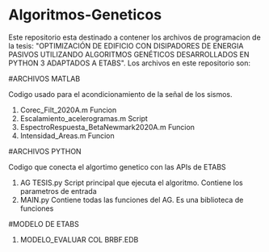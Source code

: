 # Algoritmos-Geneticos

Este repositorio esta destinado a contener los archivos de programacion de la tesis: 
"OPTIMIZACIÓN DE EDIFICIO CON DISIPADORES DE ENERGIA PASIVOS UTILIZANDO ALGORITMOS
GENÉTICOS DESARROLLADOS EN PYTHON 3 ADAPTADOS A ETABS". Los archivos en este repositorio
son:

#ARCHIVOS MATLAB

Codigo usado para el acondicionamiento de la señal de los sismos.

1. Corec_Filt_2020A.m                       Funcion
2. Escalamiento_acelerogramas.m             Script
3. EspectroRespuesta_BetaNewmark2020A.m     Funcion
4. Intensidad_Areas.m                       Funcion

#ARCHIVOS PYTHON

Codigo que conecta el algortimo genetico con las APIs de ETABS
1. AG TESIS.py      Script principal que ejecuta el algoritmo. Contiene los parametros de entrada
2. MAIN.py          Contiene todas las funciones del AG. Es una biblioteca de funciones

#MODELO DE ETABS

1. MODELO_EVALUAR COL BRBF.EDB
